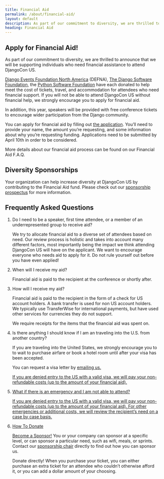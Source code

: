 ```yaml
---
title: Financial Aid
permalink: /about/financial-aid/
layout: default
description: As part of our commitment to diversity, we are thrilled to announce that we will be supporting individuals who need financial assistance to attend DjangoCon US
heading: Financial Aid
---
```


## Apply for Financial Aid!

As part of our commitment to diversity, we are thrilled to announce that we will be supporting individuals who need financial assistance to attend DjangoCon US.

<a href="http://www.defna.org/">Django Events Foundation North America</a> (DEFNA), <a href="https://www.djangoproject.com/foundation/">The Django Software Foundation</a>, the <a href="https://www.python.org/psf/">Python Software Foundation</a> have each donated to help meet the cost of tickets, travel, and accommodation for attendees who need financial support. If you will not be able to attend DjangoCon US without financial help, we strongly encourage you to apply for financial aid.

In addition, this year, speakers will be provided with free conference tickets to encourage wider participation from the Django community.

You can apply for financial aid by filling out <a href ="{{ site.financial_aid_application }}">the application</a>. You’ll need to provide your name, the amount you’re requesting, and some information about why you’re requesting funding.  Applications need to be submitted by April 10th in order to be considered.

More details about our financial aid process can be found on our Financial Aid F.A.Q.

## Diversity Sponsorships

Your organization can help increase diversity at DjangoCon US by contributing to the Financial Aid fund. Please check out our <a href="{{ site.sponsorship_prospectus }}">sponsorship prospectus</a> for more information.

## Frequently Asked Questions


1. Do I need to be a speaker, first time attendee, or a member of an underrepresented group to receive aid?

    We try to allocate financial aid to a diverse set of attendees based on need. Our review process is holistic and takes into account many different factors, most importantly being the impact we think attending DjangoCon US will have on the applicant. We want to encourage everyone who needs aid to apply for it. Do not rule yourself out before you have even applied!</P>

2. When will I receive my aid?

    Financial aid is paid to the recipient at the conference or shortly after.

3. How will I receive my aid?

    Financial aid is paid to the recipient in the form of a check for US account holders. A bank transfer is used for non US account holders. We typically use TransferWise for international payments, but have used other services for currencies they do not support.

    We require receipts for the items that the financial aid was spent on.

4. Is there anything I should know if I am an traveling into the U.S. from another country?

    If you are traveling into the United States, we strongly encourage you to to wait to purchase airfare or book a hotel room until after your visa has been accepted.

    You can request a visa letter by <a href="mailto:hello@djangocon.us">emailing us.

    If you are denied entry to the US with a valid visa, we will pay your non-refundable costs (up to the amount of your financial aid).

5. What if there is an emergency and I am not able to attend?

    If you are denied entry to the US with a valid visa, we will pay your non-refundable costs (up to the amount of your financial aid). For other emergencies or additional costs, we will review the recipient’s need on a case by case basis.

6. How To Donate

    <a href="/sponsors/information/">Become a Sponsor!</a> You or your company can sponsor at a specific level, or can sponsor a particular need, such as wifi, meals, or sprints. Contact our <a href="mailto:sponsors@djangocon.us">sponsorship chair</a> directly to find out how you can sponsor us.

    Donate directly! When you purchase your ticket, you can either purchase an extra ticket for an attendee who couldn’t otherwise afford it, or you can add a dollar amount of your choosing.
